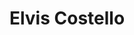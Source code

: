 ---
title: "Elvis Costello"
summary: "English musician, singer-songwriter, and record producer born 25 August, 1954, London, England. Most of his early works have been published as part of the group . He has been married to since 2003. For other 'bands/aliases' , see ."
image: "elvis-costello.jpg"
apple_music_artist_url: "https://music.apple.com/gb/artist/elvis-costello/497911"
---